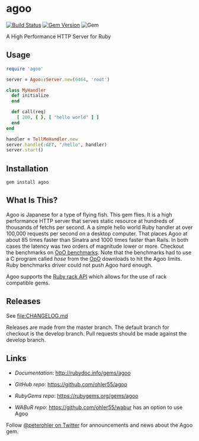 # agoo

[![Build Status](https://img.shields.io/travis/ohler55/agoo/master.svg)](http://travis-ci.org/ohler55/agoo?branch=master)
[![Gem Version](https://badge.fury.io/rb/agoo.svg)](https://badge.fury.io/rb/agoo)
![Gem](https://img.shields.io/gem/dt/agoo.svg)

A High Performance HTTP Server for Ruby

## Usage

```ruby
require 'agoo'

server = Agoo::Server.new(6464, 'root')

class MyHandler
  def initialize
  end

  def call(req)
    [ 200, { }, [ "hello world" ] ]
  end
end

handler = TellMeHandler.new
server.handle(:GET, "/hello", handler)
server.start()
```

## Installation
```
gem install agoo
```

## What Is This?

Agoo is Japanese for a type of flying fish. This gem flies. It is a high
performance HTTP server that serves static resource at hundreds of thousands
of fetchs per second. A a simple hello world Ruby handler at over 100,000
requests per second on a desktop computer. That places Agoo at about 85 times
faster than Sinatra and 1000 times faster than Rails. In both cases the
latency was two orders of magnitude lower or more. Checkout the benchmarks on <a
href="http://opo.technology/benchmarks.html#web_benchmarks">OpO
benchmarks</a>. Note that the benchmarks had to use a C program called _hose_
from the <a href="http://opo.technology/index.html">OpO</a> downloads to hit
the Agoo limits. Ruby benchmarks driver could not push Agoo hard enough.

Agoo supports the [Ruby rack API](https://rack.github.io) which allows for the
use of rack compatible gems.

## Releases

See [file:CHANGELOG.md](CHANGELOG.md)

Releases are made from the master branch. The default branch for checkout is
the develop branch. Pull requests should be made against the develop branch.

## Links

 - *Documentation*: http://rubydoc.info/gems/agoo

 - *GitHub* *repo*: https://github.com/ohler55/agoo

 - *RubyGems* *repo*: https://rubygems.org/gems/agoo

 - *WABuR* *repo*: https://github.com/ohler55/wabur has an option to use Agoo

Follow [@peterohler on Twitter](http://twitter.com/#!/peterohler) for announcements and news about the Agoo gem.
